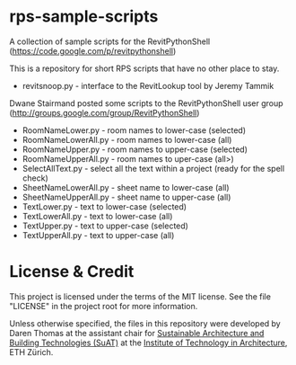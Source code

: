 rps-sample-scripts
==================

A collection of sample scripts for the RevitPythonShell (https://code.google.com/p/revitpythonshell)

This is a repository for short RPS scripts that have no other place to stay.

  * revitsnoop.py - interface to the RevitLookup tool by Jeremy Tammik

Dwane Stairmand posted some scripts to the RevitPythonShell user group (http://groups.google.com/group/RevitPythonShell)

  * RoomNameLower.py - room names to lower-case (selected)
  * RoomNameLowerAll.py - room names to lower-case (all)
  * RoomNameUpper.py - room names to upper-case (selected)
  * RoomNameUpperAll.py - room names to uper-case (all>)
  * SelectAllText.py - select all the text within a project (ready for the spell check)
  * SheetNameLowerAll.py - sheet name to lower-case (all)
  * SheetNameUpperAll.py - sheet name to upper-case (all)
  * TextLower.py - text to lower-case (selected)
  * TextLowerAll.py - text to lower-case (all)
  * TextUpper.py - text to upper-case (selected)
  * TextUpperAll.py - text to upper-case (all)


# License & Credit

This project is licensed under the terms of the MIT license. See the file "LICENSE" in the project root for more information.

Unless otherwise specified, the files in this repository were developed by Daren Thomas at the assistant chair for [Sustainable Architecture and Building Technologies (SuAT)](http://suat.arch.ethz.ch)
at the [Institute of Technology in Architecture](http://ita.arch.ethz.ch), ETH Zürich.
